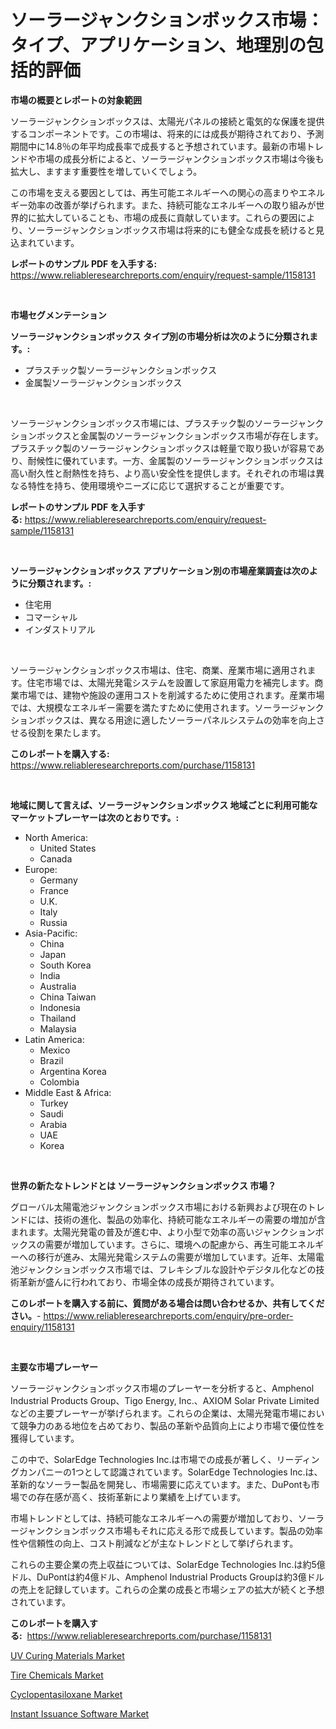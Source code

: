 <p><h1>ソーラージャンクションボックス市場：タイプ、アプリケーション、地理別の包括的評価</h1></p><p><strong>市場の概要とレポートの対象範囲</strong></p>
<p><p>ソーラージャンクションボックスは、太陽光パネルの接続と電気的な保護を提供するコンポーネントです。この市場は、将来的には成長が期待されており、予測期間中に14.8％の年平均成長率で成長すると予想されています。最新の市場トレンドや市場の成長分析によると、ソーラージャンクションボックス市場は今後も拡大し、ますます重要性を増していくでしょう。</p><p>この市場を支える要因としては、再生可能エネルギーへの関心の高まりやエネルギー効率の改善が挙げられます。また、持続可能なエネルギーへの取り組みが世界的に拡大していることも、市場の成長に貢献しています。これらの要因により、ソーラージャンクションボックス市場は将来的にも健全な成長を続けると見込まれています。</p></p>
<p><strong>レポートのサンプル PDF を入手する:</strong> <a href="https://www.reliableresearchreports.com/enquiry/request-sample/1158131">https://www.reliableresearchreports.com/enquiry/request-sample/1158131</a></p>
<p>&nbsp;</p>
<p><strong>市場セグメンテーション</strong></p>
<p><strong>ソーラージャンクションボックス タイプ別の市場分析は次のように分類されます。:</strong></p>
<p><ul><li>プラスチック製ソーラージャンクションボックス</li><li>金属製ソーラージャンクションボックス</li></ul></p>
<p>&nbsp;</p>
<p><p>ソーラージャンクションボックス市場には、プラスチック製のソーラージャンクションボックスと金属製のソーラージャンクションボックス市場が存在します。プラスチック製のソーラージャンクションボックスは軽量で取り扱いが容易であり、耐候性に優れています。一方、金属製のソーラージャンクションボックスは高い耐久性と耐熱性を持ち、より高い安全性を提供します。それぞれの市場は異なる特性を持ち、使用環境やニーズに応じて選択することが重要です。</p></p>
<p><strong>レポートのサンプル PDF を入手する:</strong>&nbsp;<a href="https://www.reliableresearchreports.com/enquiry/request-sample/1158131">https://www.reliableresearchreports.com/enquiry/request-sample/1158131</a></p>
<p>&nbsp;</p>
<p><strong> ソーラージャンクションボックス アプリケーション別の市場産業調査は次のように分類されます。:</strong></p>
<p><ul><li>住宅用</li><li>コマーシャル</li><li>インダストリアル</li></ul></p>
<p>&nbsp;</p>
<p><p>ソーラージャンクションボックス市場は、住宅、商業、産業市場に適用されます。住宅市場では、太陽光発電システムを設置して家庭用電力を補完します。商業市場では、建物や施設の運用コストを削減するために使用されます。産業市場では、大規模なエネルギー需要を満たすために使用されます。ソーラージャンクションボックスは、異なる用途に適したソーラーパネルシステムの効率を向上させる役割を果たします。</p></p>
<p><strong>このレポートを購入する:</strong>&nbsp; <a href="https://www.reliableresearchreports.com/purchase/1158131">https://www.reliableresearchreports.com/purchase/1158131</a></p>
<p>&nbsp;</p>
<p><strong>地域に関して言えば、ソーラージャンクションボックス 地域ごとに利用可能なマーケットプレーヤーは次のとおりです。:</strong></p>
<p><ul>
    <li>
        North America:
        <ul>
            <li>United States</li>
            <li>Canada</li>
        </ul>
    </li>
    <li>
        Europe:
        <ul>
            <li>Germany</li>
            <li>France</li>
            <li>U.K.</li>
            <li>Italy</li>
            <li>Russia</li>
        </ul>
    </li>
    <li>
        Asia-Pacific:
        <ul>
            <li>China</li>
            <li>Japan</li>
            <li>South Korea</li>
            <li>India</li>
            <li>Australia</li>
            <li>China Taiwan</li>
            <li>Indonesia</li>
            <li>Thailand</li>
            <li>Malaysia</li>
        </ul>
    </li>
    <li>
        Latin America:
        <ul>
            <li>Mexico</li>
            <li>Brazil</li>
            <li>Argentina Korea</li>
            <li>Colombia</li>
        </ul>
    </li>
    <li>
        Middle East & Africa:
        <ul>
            <li>Turkey</li>
            <li>Saudi</li>
            <li>Arabia</li>
            <li>UAE</li>
            <li>Korea</li>
        </ul>
    </li>
    </ul></p>
<p>&nbsp;</p>
<p><strong>世界の新たなトレンドとは ソーラージャンクションボックス 市場？</strong></p>
<p><p>グローバル太陽電池ジャンクションボックス市場における新興および現在のトレンドには、技術の進化、製品の効率化、持続可能なエネルギーの需要の増加が含まれます。太陽光発電の普及が進む中、より小型で効率の高いジャンクションボックスの需要が増加しています。さらに、環境への配慮から、再生可能エネルギーへの移行が進み、太陽光発電システムの需要が増加しています。近年、太陽電池ジャンクションボックス市場では、フレキシブルな設計やデジタル化などの技術革新が盛んに行われており、市場全体の成長が期待されています。</p></p>
<p><strong>このレポートを購入する前に、質問がある場合は問い合わせるか、共有してください。</strong>- <a href="https://www.reliableresearchreports.com/enquiry/pre-order-enquiry/1158131">https://www.reliableresearchreports.com/enquiry/pre-order-enquiry/1158131</a></p>
<p>&nbsp;</p>
<p><strong>主要な市場プレーヤー</strong></p>
<p><p>ソーラージャンクションボックス市場のプレーヤーを分析すると、Amphenol Industrial Products Group、Tigo Energy, Inc.、AXIOM Solar Private Limitedなどの主要プレーヤーが挙げられます。これらの企業は、太陽光発電市場において競争力のある地位を占めており、製品の革新や品質向上により市場で優位性を獲得しています。</p><p>この中で、SolarEdge Technologies Inc.は市場での成長が著しく、リーディングカンパニーの1つとして認識されています。SolarEdge Technologies Inc.は、革新的なソーラー製品を開発し、市場需要に応えています。また、DuPontも市場での存在感が高く、技術革新により業績を上げています。</p><p>市場トレンドとしては、持続可能なエネルギーへの需要が増加しており、ソーラージャンクションボックス市場もそれに応える形で成長しています。製品の効率性や信頼性の向上、コスト削減などが主なトレンドとして挙げられます。</p><p>これらの主要企業の売上収益については、SolarEdge Technologies Inc.は約5億ドル、DuPontは約4億ドル、Amphenol Industrial Products Groupは約3億ドルの売上を記録しています。これらの企業の成長と市場シェアの拡大が続くと予想されています。</p></p>
<p><strong>このレポートを購入する:</strong>&nbsp;&nbsp;<a href="https://www.reliableresearchreports.com/purchase/1158131">https://www.reliableresearchreports.com/purchase/1158131</a></p>
<p><p><a href="https://view.publitas.com/reportprime-1/uv-curing-materials-market-dynamics-2023-2030-also-about-its-market-trends-projections-and-opportunities/">UV Curing Materials Market</a></p><p><a href="https://github.com/sonuprakash1/Market-Research-Report-List-1/blob/main/tire-chemicals-market.md">Tire Chemicals Market</a></p><p><a href="https://github.com/Whitneyboyettebo9kiw7yr13/Market-Research-Report-List-1/blob/main/cyclopentasiloxane-market.md">Cyclopentasiloxane Market</a></p><p><a href="https://florentine-yuzu-f42.notion.site/Global-Instant-Issuance-Software-Market-Size-and-Market-Trends-Insights-and-Projections-from-2024-t-de03562702ce41218b0faec4ee0de281">Instant Issuance Software Market</a></p></p>